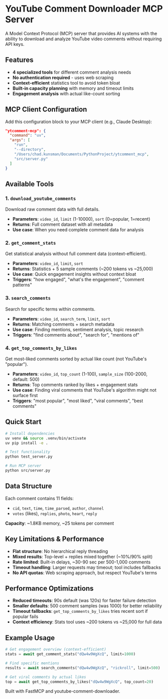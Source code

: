 # YouTube Comment Downloader MCP Server

A Model Context Protocol (MCP) server that provides AI systems with the ability to download and analyze YouTube video comments without requiring API keys.

## Features

- **4 specialized tools** for different comment analysis needs
- **No authentication required** - uses web scraping
- **Context-efficient** statistics tool to avoid token bloat
- **Built-in capacity planning** with memory and timeout limits
- **Engagement analysis** with actual like-count sorting

## MCP Client Configuration

Add this configuration block to your MCP client (e.g., Claude Desktop):

```json
"ytcomment-mcp": {
  "command": "uv",
  "args": [
    "run",
    "--directory",
    "/Users/chad.kunsman/Documents/PythonProject/ytcomment_mcp",
    "src/server.py"
  ]
}
```

## Available Tools

### 1. `download_youtube_comments`
Download raw comment data with full details.
- **Parameters**: `video_id`, `limit` (1-10000), `sort` (0=popular, 1=recent)
- **Returns**: Full comment dataset with all metadata
- **Use case**: When you need complete comment data for analysis

### 2. `get_comment_stats` 
Get statistical analysis without full comment data (context-efficient).
- **Parameters**: `video_id`, `limit`, `sort`  
- **Returns**: Statistics + 5 sample comments (~200 tokens vs ~25,000)
- **Use case**: Quick engagement insights without context bloat
- **Triggers**: "how engaged", "what's the engagement", "comment patterns"

### 3. `search_comments`
Search for specific terms within comments.
- **Parameters**: `video_id`, `search_term`, `limit`, `sort`
- **Returns**: Matching comments + search metadata
- **Use case**: Finding mentions, sentiment analysis, topic research
- **Triggers**: "find comments about", "search for", "mentions of"

### 4. `get_top_comments_by_likes`
Get most-liked comments sorted by actual like count (not YouTube's "popular").
- **Parameters**: `video_id`, `top_count` (1-100), `sample_size` (100-2000, default: 500)
- **Returns**: Top comments ranked by likes + engagement stats
- **Use case**: Finding viral comments that YouTube's algorithm might not surface first
- **Triggers**: "most popular", "most liked", "viral comments", "best comments"

## Quick Start

```bash
# Install dependencies
uv venv && source .venv/bin/activate
uv pip install -e .

# Test functionality
python test_server.py

# Run MCP server
python src/server.py
```

## Data Structure

Each comment contains 11 fields:
- `cid`, `text`, `time`, `time_parsed`, `author`, `channel`
- `votes` (likes), `replies`, `photo`, `heart`, `reply`

**Capacity**: ~1.8KB memory, ~25 tokens per comment

## Key Limitations & Performance

- **Flat structure**: No hierarchical reply threading
- **Mixed results**: Top-level + replies mixed together (~10%/90% split)
- **Rate limited**: Built-in delays, ~30-90 sec per 500-1,000 comments
- **Timeout handling**: Larger requests may timeout; tool includes fallbacks
- **No API quotas**: Web scraping approach, but respect YouTube's terms

## Performance Optimizations

- **Reduced timeouts**: 90s default (was 120s) for faster failure detection
- **Smaller defaults**: 500 comment samples (was 1000) for better reliability
- **Timeout fallbacks**: `get_top_comments_by_likes` tries recent sort if popular fails
- **Context efficiency**: Stats tool uses ~200 tokens vs ~25,000 for full data

## Example Usage

```python
# Get engagement overview (context-efficient)
stats = await get_comment_stats("dQw4w9WgXcQ", limit=1000)

# Find specific mentions
results = await search_comments("dQw4w9WgXcQ", "rickroll", limit=500) 

# Get viral comments by actual likes
top = await get_top_comments_by_likes("dQw4w9WgXcQ", top_count=20)
```

Built with FastMCP and youtube-comment-downloader.
